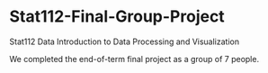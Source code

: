 # Stat112-Final-Group-Project
Stat112 Data Introduction to Data Processing and Visualization

We completed the end-of-term final project as a group of 7 people.
